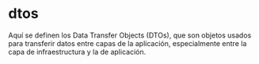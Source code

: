 # dtos

Aquí se definen los Data Transfer Objects (DTOs), que son objetos usados para transferir datos entre capas de la aplicación, especialmente entre la capa de infraestructura y la de aplicación.
